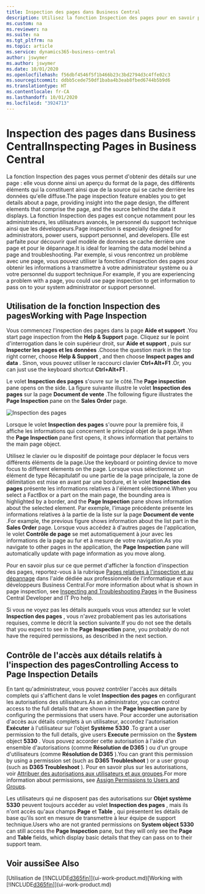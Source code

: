 ```yaml
---
title: Inspection des pages dans Business Central
description: Utilisez la fonction Inspection des pages pour en savoir plus sur le format et la source de données des pages. L'inspecteur de page convient parfaitement pour le dépannage de vos données.
ms.custom: na
ms.reviewer: na
ms.suite: na
ms.tgt_pltfrm: na
ms.topic: article
ms.service: dynamics365-business-central
author: jswymer
ms.author: jswymer
ms.date: 10/01/2020
ms.openlocfilehash: f56dbf4546f5f1b466b23c3bd2794d3c4ffe02c3
ms.sourcegitcommit: ddbb5cede750df1baba4b3eab8fbed6744b5b9d6
ms.translationtype: HT
ms.contentlocale: fr-CA
ms.lasthandoff: 10/01/2020
ms.locfileid: "3924713"
---
```

# <a name="inspecting-pages-in-business-central"></a><span data-ttu-id="3903e-104">Inspection des pages dans Business Central</span><span class="sxs-lookup"><span data-stu-id="3903e-104">Inspecting Pages in Business Central</span></span>

<span data-ttu-id="3903e-105">La fonction Inspection des pages vous permet d'obtenir des détails sur une page : elle vous donne ainsi un aperçu du format de la page, des différents éléments qui la constituent ainsi que de la source qui se cache derrière les données qu'elle diffuse.</span><span class="sxs-lookup"><span data-stu-id="3903e-105">The page inspection feature enables you to get details about a page, providing insight into the page design, the different elements that comprise the page, and the source behind the data it displays.</span></span> <span data-ttu-id="3903e-106">La fonction Inspection des pages est conçue notamment pour les administrateurs, les utilisateurs avancés, le personnel du support technique ainsi que les développeurs.</span><span class="sxs-lookup"><span data-stu-id="3903e-106">Page inspection is especially designed for administrators, power users, support personnel, and developers.</span></span> <span data-ttu-id="3903e-107">Elle est parfaite pour découvrir quel modèle de données se cache derrière une page et pour le dépannage.</span><span class="sxs-lookup"><span data-stu-id="3903e-107">It is ideal for learning the data model behind a page and troubleshooting.</span></span> <span data-ttu-id="3903e-108">Par exemple, si vous rencontrez un problème avec une page, vous pouvez utiliser la fonction d'inspection des pages pour obtenir les informations à transmettre à votre administrateur système ou à votre personnel du support technique.</span><span class="sxs-lookup"><span data-stu-id="3903e-108">For example, if you are experiencing a problem with a page, you could use page inspection to get information to pass on to your system administrator or support personnel.</span></span>

## <a name="working-with-page-inspection"></a><span data-ttu-id="3903e-109">Utilisation de la fonction Inspection des pages</span><span class="sxs-lookup"><span data-stu-id="3903e-109">Working with Page Inspection</span></span>

<span data-ttu-id="3903e-110">Vous commencez l'inspection des pages dans la page **Aide et support** .</span><span class="sxs-lookup"><span data-stu-id="3903e-110">You start page inspection from the **Help & Support** page.</span></span> <span data-ttu-id="3903e-111">Cliquez sur le point d'interrogation dans le coin supérieur droit, sur **Aide et support** , puis sur **Inspecter les pages et les données** .</span><span class="sxs-lookup"><span data-stu-id="3903e-111">Choose the question mark in the top right corner, choose **Help & Support** , and then choose **Inspect pages and data** .</span></span> <span data-ttu-id="3903e-112">Sinon, vous pouvez utiliser le raccourci clavier **Ctrl+Alt+F1** .</span><span class="sxs-lookup"><span data-stu-id="3903e-112">Or, you can just use the keyboard shortcut **Ctrl+Alt+F1** .</span></span>

<span data-ttu-id="3903e-113">Le volet **Inspection des pages** s'ouvre sur le côté.</span><span class="sxs-lookup"><span data-stu-id="3903e-113">The **Page inspection** pane opens on the side.</span></span> <span data-ttu-id="3903e-114">La figure suivante illustre le volet **Inspection des pages** sur la page **Document de vente** .</span><span class="sxs-lookup"><span data-stu-id="3903e-114">The following figure illustrates the **Page Inspection** pane on the **Sales Order** page.</span></span>

![Inspection des pages](media/page-inspection-example.png)

<span data-ttu-id="3903e-116">Lorsque le volet **Inspection des pages** s'ouvre pour la première fois, il affiche les informations qui concernent le principal objet de la page.</span><span class="sxs-lookup"><span data-stu-id="3903e-116">When the **Page Inspection** pane first opens, it shows information that pertains to the main page object.</span></span>

<span data-ttu-id="3903e-117">Utilisez le clavier ou le dispositif de pointage pour déplacer le focus vers différents éléments de la page.</span><span class="sxs-lookup"><span data-stu-id="3903e-117">Use the keyboard or pointing device to move focus to different elements on the page.</span></span> <span data-ttu-id="3903e-118">Lorsque vous sélectionnez un élément de type Récapitulatif ou une partie de la page principale, la zone de délimitation est mise en avant par une bordure, et le volet **Inspection des pages** présente les informations relatives à l'élément sélectionné.</span><span class="sxs-lookup"><span data-stu-id="3903e-118">When you select a FactBox or a part on the main page, the bounding area is highlighted by a border, and the **Page Inspection** pane shows information about the selected element.</span></span> <span data-ttu-id="3903e-119">Par exemple, l'image précédente présente les informations relatives à la partie de la liste sur la page **Document de vente** .</span><span class="sxs-lookup"><span data-stu-id="3903e-119">For example, the previous figure shows information about the list part in the **Sales Order** page.</span></span> <span data-ttu-id="3903e-120">Lorsque vous accédez à d'autres pages de l'application, le volet **Contrôle de page** se met automatiquement à jour avec les informations de la page au fur et à mesure de votre navigation.</span><span class="sxs-lookup"><span data-stu-id="3903e-120">As you navigate to other pages in the application, the **Page Inspection** pane will automatically update with page information as you move along.</span></span>

<span data-ttu-id="3903e-121">Pour en savoir plus sur ce que permet d'afficher la fonction d'inspection des pages, reportez-vous à la rubrique [Pages relatives à l'inspection et au dépannage](/dynamics365/business-central/dev-itpro/developer/devenv-inspecting-pages) dans l'aide dédiée aux professionnels de l'informatique et aux développeurs Business Central.</span><span class="sxs-lookup"><span data-stu-id="3903e-121">For more information about what is shown in page inspection, see [Inspecting and Troubleshooting Pages](/dynamics365/business-central/dev-itpro/developer/devenv-inspecting-pages) in the Business Central Developer and IT Pro help.</span></span>

<span data-ttu-id="3903e-122">Si vous ne voyez pas les détails auxquels vous vous attendez sur le volet **Inspection des pages** , vous n'avez probablement pas les autorisations requises, comme le décrit la section suivante.</span><span class="sxs-lookup"><span data-stu-id="3903e-122">If you do not see the details that you expect to see in the **Page Inspection** pane, you probably do not have the required permissions, as described in the next section.</span></span>

## <a name="controlling-access-to-page-inspection-details"></a><span data-ttu-id="3903e-123">Contrôle de l'accès aux détails relatifs à l'inspection des pages</span><span class="sxs-lookup"><span data-stu-id="3903e-123">Controlling Access to Page Inspection Details</span></span>

<span data-ttu-id="3903e-124">En tant qu'administrateur, vous pouvez contrôler l'accès aux détails complets qui s'affichent dans le volet **Inspection des pages** en configurant les autorisations des utilisateurs.</span><span class="sxs-lookup"><span data-stu-id="3903e-124">As an administrator, you can control access to the full details that are shown in the **Page Inspection** pane by configuring the permissions that users have.</span></span> <span data-ttu-id="3903e-125">Pour accorder une autorisation d'accès aux détails complets à un utilisateur, accordez l'autorisation **Exécuter** à l'utilisateur sur l'objet **Système** **5330** .</span><span class="sxs-lookup"><span data-stu-id="3903e-125">To grant a user permission to the full details, give users **Execute** permission on the **System** object **5330** .</span></span> <span data-ttu-id="3903e-126">Vous pouvez accorder cette autorisation à l'aide d'un ensemble d'autorisations (comme **Résolution de D365** ) ou d'un groupe d'utilisateurs (comme **Résolution de D365** ).</span><span class="sxs-lookup"><span data-stu-id="3903e-126">You can grant this permission by using a permission set (such as **D365 Troubleshoot** ) or a user group (such as **D365 Troubleshoot** ).</span></span> <span data-ttu-id="3903e-127">Pour en savoir plus sur les autorisations, voir [Attribuer des autorisations aux utilisateurs et aux groupes](ui-define-granular-permissions.md).</span><span class="sxs-lookup"><span data-stu-id="3903e-127">For more information about permissions, see [Assign Permissions to Users and Groups](ui-define-granular-permissions.md).</span></span>

<span data-ttu-id="3903e-128">Les utilisateurs qui ne disposent pas des autorisations sur **Objet système 5330** peuvent toujours accéder au volet **Inspection des pages** , mais ils n'ont accès qu'aux champs **Page** et **Table** , qui présentent les détails de base qu'ils sont en mesure de transmettre à leur équipe de support technique.</span><span class="sxs-lookup"><span data-stu-id="3903e-128">Users who are not granted permissions on **System object 5330** can still access the **Page Inspection** pane, but they will only see the **Page** and **Table** fields, which display basic details that they can pass on to their support team.</span></span>

## <a name="see-also"></a><span data-ttu-id="3903e-129">Voir aussi</span><span class="sxs-lookup"><span data-stu-id="3903e-129">See Also</span></span>

<span data-ttu-id="3903e-130">[Utilisation de [!INCLUDE[d365fin](includes/d365fin_md.md)]](ui-work-product.md)</span><span class="sxs-lookup"><span data-stu-id="3903e-130">[Working with [!INCLUDE[d365fin](includes/d365fin_md.md)]](ui-work-product.md)</span></span>  
